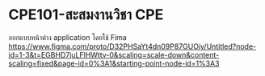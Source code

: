 # CPE101-สะสมงานวิชา CPE
ออกแบบหน้าต่าง application โดยใช้ Fima
https://www.figma.com/proto/D32PHSaYt4dn09P87GUOiy/Untitled?node-id=1-3&t=EGBHD7juLFlHWttv-0&scaling=scale-down&content-scaling=fixed&page-id=0%3A1&starting-point-node-id=1%3A3
